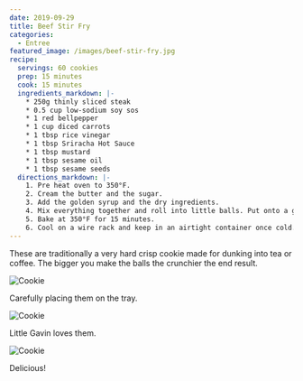 ```yaml
---
date: 2019-09-29
title: Beef Stir Fry
categories:
  - Entree
featured_image: /images/beef-stir-fry.jpg
recipe:
  servings: 60 cookies
  prep: 15 minutes
  cook: 15 minutes
  ingredients_markdown: |-
    * 250g thinly sliced steak
    * 0.5 cup low-sodium soy sos
    * 1 red bellpepper
    * 1 cup diced carrots
    * 1 tbsp rice vinegar
    * 1 tbsp Sriracha Hot Sauce
    * 1 tbsp mustard
    * 1 tbsp sesame oil
    * 1 tbsp sesame seeds
  directions_markdown: |-
    1. Pre heat oven to 350°F.
    2. Cream the butter and the sugar.
    3. Add the golden syrup and the dry ingredients.
    4. Mix everything together and roll into little balls. Put onto a greased baking tray, pressing the balls down very slightly with a fork.
    5. Bake at 350°F for 15 minutes.
    6. Cool on a wire rack and keep in an airtight container once cold.
---
```

These are traditionally a very hard crisp cookie made for dunking into tea or coffee. The bigger you make the balls the crunchier the end result.

![Cookie](https://source.unsplash.com/euGck1ifvp0)

Carefully placing them on the tray.

![Cookie](https://source.unsplash.com/RUPPakds28k)

Little Gavin loves them.

![Cookie](https://source.unsplash.com/YnrSLOAjOEA)

Delicious!